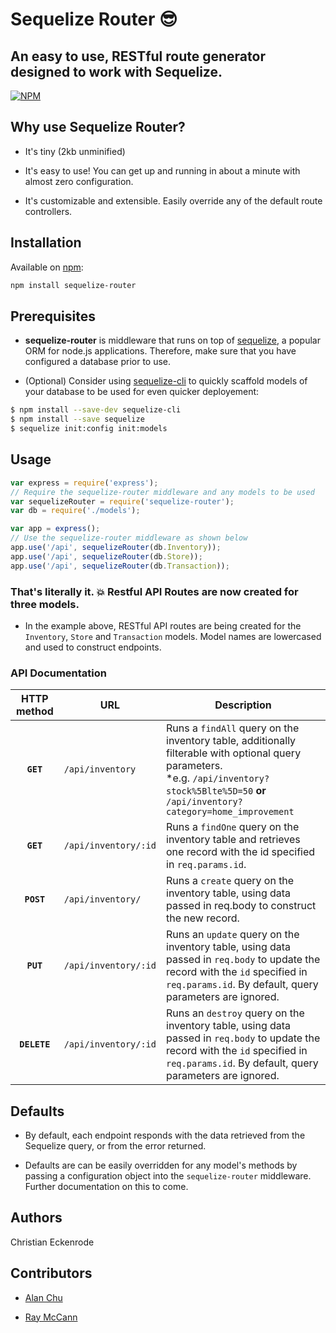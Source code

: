 # Sequelize Router :sunglasses:

## An easy to use, RESTful route generator designed to work with Sequelize.

[![NPM](https://nodei.co/npm/sequelize-router.png)](https://nodei.co/npm/sequelize-router/)

## Why use Sequelize Router?

* It's tiny (2kb unminified)

* It's easy to use! You can get up and running in about a minute with almost zero configuration.

* It's customizable and extensible. Easily override any of the default route controllers.

## Installation

Available on [npm](https://npmjs.com/package/sequelize-router):

```sh
npm install sequelize-router
```

## Prerequisites

* **sequelize-router** is middleware that runs on top of [sequelize](https://www.npmjs.com/package/sequelize), a popular ORM for node.js applications. Therefore, make sure that you have configured a database prior to use.

* (Optional) Consider using [sequelize-cli](https://github.com/sequelize/cli) to quickly scaffold models of your database to be used for even quicker deployement:
```sh
$ npm install --save-dev sequelize-cli
$ npm install --save sequelize
$ sequelize init:config init:models
```

## Usage

```js
var express = require('express');
// Require the sequelize-router middleware and any models to be used
var sequelizeRouter = require('sequelize-router');
var db = require('./models');

var app = express();
// Use the sequelize-router middleware as shown below
app.use('/api', sequelizeRouter(db.Inventory)); 
app.use('/api', sequelizeRouter(db.Store));
app.use('/api', sequelizeRouter(db.Transaction));
```

### That's literally it. :boom: Restful API Routes are now created for three models.

* In the example above, RESTful API routes are being created for the `Inventory`, `Store` and `Transaction` models. Model names are lowercased and used to construct endpoints.

### API Documentation 

| HTTP method         | URL                                                         | Description                     |
| :-------------:     | -------------------------------------------                 | ------------------------------- |
| **`GET`**           |  `/api/inventory`                                           | Runs a `findAll` query on the inventory table, additionally filterable with optional query parameters. <br> *e.g. `/api/inventory?stock%5Blte%5D=50` **or** `/api/inventory?category=home_improvement` |
| **`GET`**           |  `/api/inventory/:id`                                           | Runs a `findOne` query on the inventory table and retrieves one record with the id specified in `req.params.id`. |
| **`POST`**          |  `/api/inventory/`                                          | Runs a `create` query on the inventory table, using data passed in req.body to construct the new record. |
| **`PUT`**           | `/api/inventory/:id`                                        | Runs an `update` query on the inventory table, using data passed in `req.body` to update the record with the `id` specified in `req.params.id`. By default, query parameters are ignored.|
|**`DELETE`**            | `/api/inventory/:id`                                        | Runs an `destroy` query on the inventory table, using data passed in `req.body` to update the record with the `id` specified in `req.params.id`. By default, query parameters are ignored. |

  ## Defaults

  * By default, each endpoint responds with the data retrieved from the Sequelize query, or from the error returned.

  * Defaults are can be easily overridden for any model's methods by passing a configuration object into the `sequelize-router` middleware. Further documentation on this to come.

  ## Authors

  Christian Eckenrode

  ## Contributors
  
  * [Alan Chu](https://github.com/thechutrain)
  
  * [Ray McCann](https://github.com/rmcc3)
